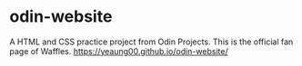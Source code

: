 # odin-website
A HTML and CSS practice project from Odin Projects.
This is the official fan page of Waffles.
https://yeaung00.github.io/odin-website/
